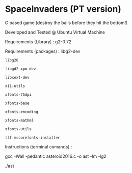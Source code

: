 # SpaceInvaders (PT version)
C based game (destroy the balls before they hit the bottom!)

Developed and Tested @ Ubuntu Virtual Machine

Requirements (Library) : g2-0.72

Requirements (packages) : 
    libg2-dev
    
    libg20
    
    libgd2-xpm-dev
    
    libxext-dev
    
    x11-utils
    
    xfonts-75dpi
    
    xfonts-base
    
    xfonts-encoding
    
    xfonts-mathml
    
    xfonts-utils
    
    ttf-mscorefonts-installer

Instructions (terminal comands) : 

gcc -Wall -pedantic asteroid2016.c -o ast -lm -lg2

./ast
